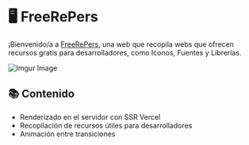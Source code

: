 # 🖥️ FreeRePers

¡Bienvenido/a a [FreeRePers](https://freerepers.vercel.app), una web que recopila webs que ofrecen recursos gratis para desarrolladores, como Iconos, Fuentes y Librerías. 

![Imgur Image](https://i.imgur.com/hu7Fjlu.png)

## 📚 Contenido
- Renderizado en el servidor con SSR Vercel
- Recopilación de recursos útiles para desarrolladores
- Animación entre transiciones
